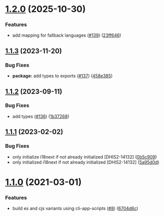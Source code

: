 # [1.2.0](https://github.com/dhis2/d2-i18n/compare/v1.1.3...v1.2.0) (2025-10-30)


### Features

* add mapping for fallback languages ([#139](https://github.com/dhis2/d2-i18n/issues/139)) ([23ff646](https://github.com/dhis2/d2-i18n/commit/23ff646a870a0287d721583063d26c48343111dd))

## [1.1.3](https://github.com/dhis2/d2-i18n/compare/v1.1.2...v1.1.3) (2023-11-20)


### Bug Fixes

* **package:** add types to exports ([#137](https://github.com/dhis2/d2-i18n/issues/137)) ([458e385](https://github.com/dhis2/d2-i18n/commit/458e385ad46472f0bdcfecd52129959484583c7b))

## [1.1.2](https://github.com/dhis2/d2-i18n/compare/v1.1.1...v1.1.2) (2023-09-11)


### Bug Fixes

* add types ([#136](https://github.com/dhis2/d2-i18n/issues/136)) ([1b37268](https://github.com/dhis2/d2-i18n/commit/1b37268abcba0c4fb866c29be296b2ba00b6b99d))

## [1.1.1](https://github.com/dhis2/d2-i18n/compare/v1.1.0...v1.1.1) (2023-02-02)


### Bug Fixes

* only initialize i18next if not already initialized [DHIS2-14132] ([0b5c909](https://github.com/dhis2/d2-i18n/commit/0b5c909f901006a6614e2214e27e0c47c0f1c4c7))
* only initialized i18next if not already initialized [DHIS2-14132] ([5a95d0d](https://github.com/dhis2/d2-i18n/commit/5a95d0de87a82898c9cb6ccfaec14db8edaf15c6))

# [1.1.0](https://github.com/dhis2/d2-i18n/compare/v1.0.6...v1.1.0) (2021-03-01)


### Features

* build es and cjs variants using cli-app-scripts ([#8](https://github.com/dhis2/d2-i18n/issues/8)) ([6704d6c](https://github.com/dhis2/d2-i18n/commit/6704d6c28c389bdfbe25f31c5d53b9777de8fbd9))
